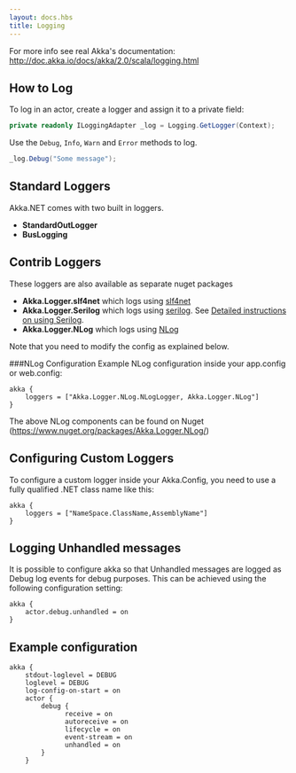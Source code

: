 ```yaml
---
layout: docs.hbs
title: Logging
---
```

For more info see real Akka's documentation: http://doc.akka.io/docs/akka/2.0/scala/logging.html

## How to Log
To log in an actor, create a logger and assign it to a private field:

``` csharp
private readonly ILoggingAdapter _log = Logging.GetLogger(Context);
```

Use the `Debug`, `Info`, `Warn` and `Error` methods to log.
``` csharp
_log.Debug("Some message");
```

## Standard Loggers
Akka.NET comes with two built in loggers.

* __StandardOutLogger__
* __BusLogging__

## Contrib Loggers
These loggers are also available as separate nuget packages

* __Akka.Logger.slf4net__ which logs using [slf4net](https://github.com/englishtown/slf4net)
* __Akka.Logger.Serilog__ which logs using [serilog](http://serilog.net/). See [Detailed instructions on using Serilog](Serilog).
* __Akka.Logger.NLog__  which logs using [NLog](http://nlog-project.org/)

Note that you need to modify the config as explained below.

###NLog Configuration
Example NLog configuration inside your app.config or web.config:
```hocon
akka {
	loggers = ["Akka.Logger.NLog.NLogLogger, Akka.Logger.NLog"]
}
```
The above NLog components can be found on Nuget (https://www.nuget.org/packages/Akka.Logger.NLog/)

## Configuring Custom Loggers

To configure a custom logger inside your Akka.Config, you need to use a fully qualified .NET class name like this:

```hocon
akka {
    loggers = ["NameSpace.ClassName,AssemblyName"]
}
```

## Logging Unhandled messages

It is possible to configure akka so that Unhandled messages are logged as Debug log events for debug purposes. This can be achieved using the following configuration setting:

```hocon
akka {
    actor.debug.unhandled = on
}
```


## Example configuration

```hocon
akka {  
    stdout-loglevel = DEBUG
    loglevel = DEBUG
    log-config-on-start = on        
    actor {                
        debug {  
              receive = on 
              autoreceive = on
              lifecycle = on
              event-stream = on
              unhandled = on
        }
    }  
```
